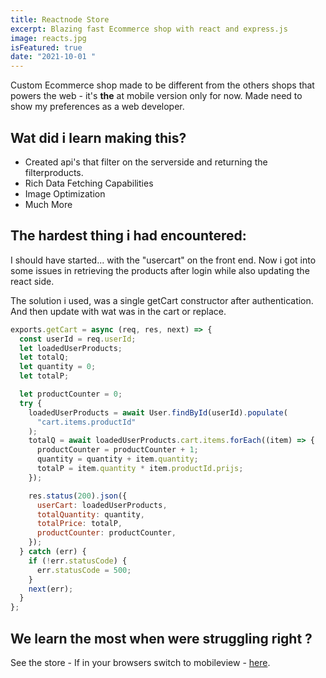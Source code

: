```yaml
---
title: Reactnode Store
excerpt: Blazing fast Ecommerce shop with react and express.js
image: reacts.jpg
isFeatured: true
date: "2021-10-01 "
---
```


Custom Ecommerce shop made to be different from the others shops that powers the web - it's **the** at mobile version only for now.
Made need to show my preferences as a web developer.

## Wat did i learn making this?

- Created api's that filter on the serverside and returning the filterproducts.
- Rich Data Fetching Capabilities
- Image Optimization
- Much More

## The hardest thing i had encountered:

I should have started... with the "usercart" on the front end.
Now i got into some issues in retrieving the products after login while also updating the react side.

The solution i used, was a single getCart constructor after authentication.
And then update with wat was in the cart or replace.

```js
exports.getCart = async (req, res, next) => {
  const userId = req.userId;
  let loadedUserProducts;
  let totalQ;
  let quantity = 0;
  let totalP;

  let productCounter = 0;
  try {
    loadedUserProducts = await User.findById(userId).populate(
      "cart.items.productId"
    );
    totalQ = await loadedUserProducts.cart.items.forEach((item) => {
      productCounter = productCounter + 1;
      quantity = quantity + item.quantity;
      totalP = item.quantity * item.productId.prijs;
    });

    res.status(200).json({
      userCart: loadedUserProducts,
      totalQuantity: quantity,
      totalPrice: totalP,
      productCounter: productCounter,
    });
  } catch (err) {
    if (!err.statusCode) {
      err.statusCode = 500;
    }
    next(err);
  }
};
```

## We learn the most when were struggling right ?

See the store - If in your browsers switch to mobileview - [here](https://merwinkel.herokuapp.com).
